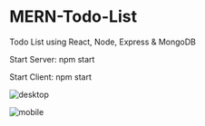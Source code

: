 # MERN-Todo-List
Todo List using React, Node, Express &amp; MongoDB

Start Server: npm start

Start Client: npm start


![desktop](https://user-images.githubusercontent.com/80168901/135703029-ecd2dc9b-f605-4d5c-b50b-033785910451.PNG)


![mobile](https://user-images.githubusercontent.com/80168901/135703028-2fbbbc6e-8562-4ab7-bc80-1b1bc32ac9a8.PNG)
